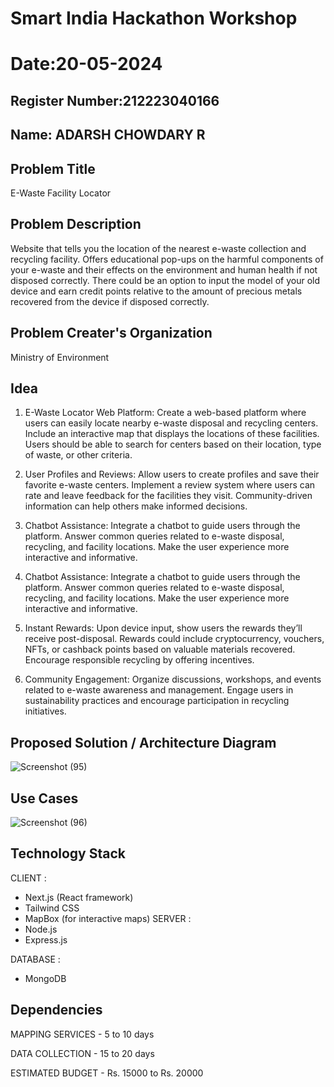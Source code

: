 # Smart India Hackathon Workshop
# Date:20-05-2024
## Register Number:212223040166
## Name: ADARSH CHOWDARY R
## Problem Title
E-Waste Facility Locator
## Problem Description
Website that tells you the location of the nearest e-waste collection and recycling facility. Offers educational pop-ups on the harmful components of your e-waste and their effects on the environment and human health if not disposed correctly. There could be an option to input the model of your old device and earn credit points relative to the amount of precious metals recovered from the device if disposed correctly.
## Problem Creater's Organization
Ministry of Environment

## Idea

1. E-Waste Locator Web Platform:
Create a web-based platform where users can easily locate nearby e-waste disposal and recycling centers.
Include an interactive map that displays the locations of these facilities.
Users should be able to search for centers based on their location, type of waste, or other criteria.

2. User Profiles and Reviews:
Allow users to create profiles and save their favorite e-waste centers.
Implement a review system where users can rate and leave feedback for the facilities they visit.
Community-driven information can help others make informed decisions.

3. Chatbot Assistance:
Integrate a chatbot to guide users through the platform.
Answer common queries related to e-waste disposal, recycling, and facility locations.
Make the user experience more interactive and informative.

4. Chatbot Assistance:
Integrate a chatbot to guide users through the platform.
Answer common queries related to e-waste disposal, recycling, and facility locations.
Make the user experience more interactive and informative.

5. Instant Rewards:
Upon device input, show users the rewards they’ll receive post-disposal.
Rewards could include cryptocurrency, vouchers, NFTs, or cashback points based on valuable materials recovered.
Encourage responsible recycling by offering incentives.

6. Community Engagement:
Organize discussions, workshops, and events related to e-waste awareness and management.
Engage users in sustainability practices and encourage participation in recycling initiatives.

## Proposed Solution / Architecture Diagram
![Screenshot (95)](https://github.com/ADARSH778/SIHPS/assets/149347361/23cdc41c-c0b5-4b9a-8ef3-416041e3e1a2)


## Use Cases

![Screenshot (96)](https://github.com/ADARSH778/SIHPS/assets/149347361/785183df-796f-48f5-9487-738b4844b223)

## Technology Stack
CLIENT :
  * Next.js (React framework)
  * Tailwind CSS
  * MapBox (for interactive maps)
SERVER : 
  * Node.js
  * Express.js

 DATABASE : 
  * MongoDB

## Dependencies

MAPPING SERVICES - 5 to 10 days

DATA COLLECTION -  15 to 20 days 

ESTIMATED BUDGET - Rs. 15000 to Rs. 20000
